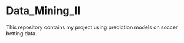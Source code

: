 # Data_Mining_II
This repository contains my project using prediction models on soccer betting data.
